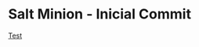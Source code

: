 # Salt Minion - Inicial Commit


[Test](http://stackoverflow.com/questions/17157721/getting-a-docker-containers-ip-address-from-the-host)
